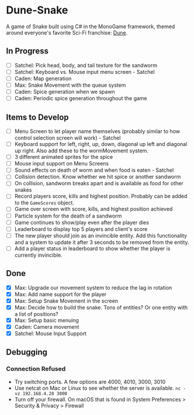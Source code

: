 # Dune-Snake

<!-- TODO ![Gameplay Image](./gameplay.png) -->

A game of Snake built using C# in the MonoGame framework, themed around everyone's favorite Sci-Fi franchise: [Dune](https://www.sfgate.com/sf-culture/article/dune-part-two-review-18678628.php).

<!-- ## Project Description -->

## In Progress

- [ ] Satchel: Pick head, body, and tail texture for the sandworm
- [ ] Satchel: Keyboard vs. Mouse input menu screen - Satchel
- [ ] Caden: Map generation
- [ ] Max: Snake Movement with the queue system
- [ ] Caden: Spice generation when we spawn
- [ ] Caden: Periodic spice generation throughout the game

## Items to Develop

- [ ] Menu Screen to let player name themselves (probably similar to how control selection screen will work) - Satchel
- [ ] Keyboard support for left, right, up, down, diagonal up left and diagonal up right. Also add these to the wormMovement system.
- [ ] 3 different animated sprites for the spice
- [ ] Mouse input support on Menu Screens
- [ ] Sound effects on death of worm and when food is eaten - Satchel
- [ ] Collision detection. Know whether we hit spice or another sandworm
- [ ] On collision, sandworm breaks apart and is available as food for other snakes
- [ ] Record players score, kills and highest position. Probably can be added to the `GameScores` object.
- [ ] Game over screen with score, kills, and highest position achieved
- [ ] Particle system for the death of a sandworm
- [ ] Game continues to show/play even after the player dies
- [ ] Leaderboard to display top 5 players and client's score
- [ ] The new player should join as an invincible entity. Add this functionality and a system to update it after 3 seconds to be removed from the entity.
- [ ] Add a player status in leaderboard to show whether the player is currently invincible.

## Done

- [x] Max: Upgrade our movement system to reduce the lag in rotation
- [x] Max: Add name support for the player
- [x] Max: Setup Snake Movement in the screen
- [x] Max: Decide how to build the snake. Tons of entities? Or one entity with a list of positions?
- [x] Max: Setup basic menuing
- [x] Caden: Camera movement
- [x] Satchel: Mouse Input Support

## Debugging

### Connection Refused

- Try switching ports. A few options are 4000, 4010, 3000, 3010
- Use netcat on Mac or Linux to see whether the server is available.
  `nc -vz 192.168.4.20 3000`
- Turn off your firewall. On macOS that is found in System Preferences > Security & Privacy > Firewall
